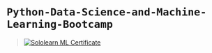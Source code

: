 # `Python-Data-Science-and-Machine-Learning-Bootcamp`

> [![Sololearn ML Certificate](https://user-images.githubusercontent.com/50515418/219912855-9ce1c4a3-827a-4573-8d8e-2b3565cdec1d.png)](https://www.linkedin.com/in/yeva-hyusyan-5a16a220/)
